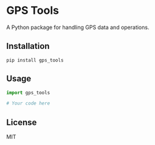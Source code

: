 # GPS Tools

A Python package for handling GPS data and operations.

## Installation

```
pip install gps_tools
```

## Usage

```python
import gps_tools

# Your code here
```

## License

MIT 